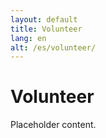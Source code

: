 ```yaml
---
layout: default
title: Volunteer
lang: en
alt: /es/volunteer/
---
```


# Volunteer

Placeholder content.
